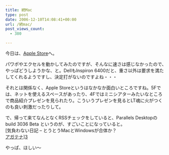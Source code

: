 ```yaml
---
title: 続Mac
type: post
date: 2006-12-10T14:08:41+00:00
url: /続mac/
post_views_count:
  - 380

---
```

今日は、[Apple Store][1]へ。

パワポやエクセルを動かしてみたのですが、そんなに速さは感じなかったので、やっぱどうしようかな、と。DellもInspiron 6400だと、重さ以外は要求を満たしてくれるようですし、決定打がないのですよね・・・

それとは関係なく、Apple Storeというはなかなか面白いところですね。5Fでは、ネットを使えるスペースがあったり、4Fではミニシアターみたいなところで商品紹介プレゼンを見られたり。こういうプレゼンを見るとLT魂に火がつくのも良い刺激だったりして。

で、帰って来てなんとなくRSSチェックをしていると、Parallels Desktopのbuild 3036 Beta というのが、すごいことになっていると。  
[気負わない日記 &#8211; とうとうMacとWindowsが合体か？  
[アガテナ][2]][3]

やっぱ、ほしい～

 [1]: http://www.apple.com/jp/retail/ginza/week/20061210.html
 [2]: http://d.hatena.ne.jp/agt/20061207
 [3]: http://d.hatena.ne.jp/obys/20061209/1165628804